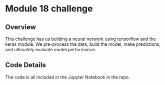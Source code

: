 # Module 18 challenge

## Overview
This challenge has us building a neural network using tensorflow and the keras module.  We pre-process the data, build the model, make predictions, and ultimately evaluate model performance.
## Code Details
The code is all included in the Jupyter Notebook in the repo.